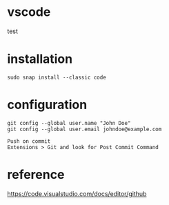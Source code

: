 # vscode
test

# installation
```
sudo snap install --classic code
```

# configuration
```
git config --global user.name "John Doe"
git config --global user.email johndoe@example.com
```



```
Push on commit
Extensions > Git and look for Post Commit Command
```

# reference
https://code.visualstudio.com/docs/editor/github
